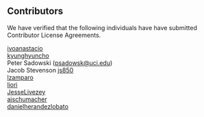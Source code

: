 Contributors
------------
We have verified that the following individuals have have submitted 
Contributor License Agreements.

[ivoanastacio](https://github.com/HIPS/Spearmint/pull/4)  
[kyunghyuncho](https://github.com/HIPS/Spearmint/pull/5)  
Peter Sadowski (psadowsk@uci.edu)  
Jacob Stevenson [js850](https://github.com/HIPS/Spearmint/pull/7)  
[lzamparo](https://github.com/HIPS/Spearmint/pull/9)  
[liori](https://github.com/HIPS/Spearmint/pull/13)  
[JesseLivezey](https://github.com/HIPS/Spearmint/pull/16)  
[ajschumacher](https://github.com/HIPS/Spearmint/pull/40)  
[danielherandezlobato](https://github.com/HIPS/Spearmint/issues/53)

